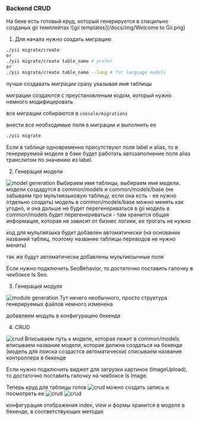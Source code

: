### Backend CRUD

На беке есть готовый круд, который генерируется в специльно созданых gii темплейтах
![gii templates](/docs/img/Welcome to Gii.png)

1. Для начала нужно создать миграцию

```bash
./yii migrate/create
or
./yii migrate/create table_name # prefer
or
./yii migrate/create table_name --lang # for language models
```

лучше создавать миграции сразу указывая имя таблицы

миграции создаются с преустановленым кодом, который нужно немного модифицировать

все миграции собираются в `console/migrations`

внести все необходимые поля в миграции и выполнить ее

```bash
./yii migrate
```

Если в таблице одновременно присутствуют поля label и alias, то в генерируемой моделе в бэке будет работать автозаполнение
поля alias транслитом по значению из label.

2. Генерация модели

![model generation](https://drive.google.com/a/vintage.com.ua/file/d/0B66RPwG-7oANSU8zNDctclFCbFU/view?usp=drivesdk)
Выбираем имя таблицы, выбираем имя модели. модели создадутся в common/models и common/models/base
(не забываем про мультиязыковую таблицу, если она есть - ее нужно отдельно создать)
модель в common/models/base можно менять как угодно, и она дальше не будет перегенериваться в gii
модель в common/models будет перегенериваться - там хранится общая информация, которая не зависит от бизнес логики, ее трогать не нужно

код для мультиязыка будет добавлен автоматически (на основании названий таблиц, поэтому название таблицы переводов не нужно менять)

так же будут автоматически добавлены мультиязычные поля

Если нужно подключить SeoBehavior, то достаточно поставить галочку в чекбоксе Is Seo.

3. Генерация модуля

![module generation](https://drive.google.com/a/vintage.com.ua/file/d/0B66RPwG-7oANLXl4YnpnZFo4THc/view?usp=drivesdk)
Тут ничего необычного, просто структура генерируемых файлов немного изменена

добавляем модуль в конфигурацию бекенда

4. CRUD

![crud](https://drive.google.com/a/vintage.com.ua/file/d/0B66RPwG-7oANTjlMcHZUMDZ0cVE/view?usp=drivesdk)
Вписываем путь к моделе, которая лежит в common/models
вписываем название модели, которая должна создаться на бекенде (модель для поиска создастся автоматически)
списываем название контроллера в бекенде

Если нужно подключить виджет для загрузки картинок (ImageUpload), то достаточно поставить галочку на чекбоксе Is Image.


Теперь круд для таблицы готов
![crud](https://drive.google.com/a/vintage.com.ua/file/d/0B66RPwG-7oANX1otTVhKSzJldnM/view?usp=drivesdk)
можно создать запись и посмотреть ее
![crud](https://drive.google.com/a/vintage.com.ua/file/d/0B66RPwG-7oANNDIwU1ZOVnF2aWs/view?usp=drivesdk)
![crud](https://drive.google.com/a/vintage.com.ua/file/d/0B66RPwG-7oANVmRacm1Vb3BtSU0/view?usp=drivesdk)

конфигурация отображения index, view и формы хранится в моделе в бекенде, в соответствующих методах

